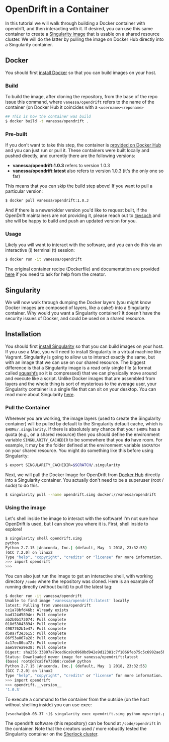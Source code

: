 # OpenDrift in a Container 

In this tutorial we will walk through building a Docker container with opendrift,
and then interacting with it. If desired, you can use this same container to 
create a [Singularity image](https://singularityware.github.io) that is usable on
a shared resource cluster. We will do the latter by pulling the image on Docker Hub
directly into a Singularity container.

## Docker 

You should first [install Docker](https://docs.docker.com/install/) so that you 
can build images on your host. 

### Build
To build the image, after cloning the repository,
from the base of the repo issue this command, where `vanessa/opendrift` refers
to the name of the container (on Docker Hub it coincides with a `<username><reponame>`

```bash
## This is how the container was build
$ docker build -t vanessa/opendrift .
```

### Pre-built
If you don't want to take this step, the container is [provided on Docker Hub](https://hub.docker.com/r/vanessa/opendrift/) and you can just run or pull it. These containers were built locally and pushed directly,
and currently there are the following versions:

 - **vanessa/opendrift:1.0.3** refers to version 1.0.3
 - **vanessa/opendrift:latest** also refers to version 1.0.3 (it's the only one so far)


This means that you can skip the build step above! If you want to pull a particular version:

```bash
$ docker pull vanessa/opendrift:1.0.3
```

And if there is a newer/older version you'd like to request built, if the OpenDrift maintainers
are not providing it, please reach out to [@vsoch](https://www.github.com/vsoch) and she will be happy to build and push
an updated version for you.

### Usage
Likely you will want to interact with the software, and you can do this via 
an interactive (i) terminal (t) session:

```bash
$ docker run -it vanessa/opendrift
```

The original container recipe (Dockerfile) and documentation are provided [here](https://github.com/researchapps/sherlock/tree/master/opendrift) if you need to ask for help from the creator.


## Singularity

We will now walk through dumping the Docker layers (you might know Docker images are composed
of layers, like a cake!) into a Singularity container. Why would you want a Singularity container? It 
doesn't have the security issues of Docker, and could be used on a shared resource.


## Installation
You should first [install Singularity](https://singularityware.github.io/install-linux) so that you can build images on your host. If you use a Mac, you will need to install Singularity in a virtual machine like Vagrant. Singularity is going to allow us to interact exactly the same, but with an image that we can use on our shared resource. The biggest difference is that a Singularity image is a read only single file (a format called [squashfs](https://en.wikipedia.org/wiki/SquashFS) so it is compressed) that we can physically move around and execute like a script.
Unlike Docker images that are assembled from layers and the whole thing is sort of mysterious to the 
average user, your Singularity container is a single file that can sit on your desktop. 
You can read more about Singularity [here](https://singularityware.github.io). 

### Pull the Container
Wherever you are working, the image layers (used to create the Singularity container) will be pulled by default
to the Singularity default cache, which is `$HOME/.singularity`. If there is absolutely any chance that your
`$HOME` has a quota (e.g., on a shared resource) then you should define the environment variable `SINGULARITY_CACHEDIR`
to be somewhere that you **do** have room. For example, it may be the folder defined at the environment variable `$SCRATCH` on your shared resource. You might do something like this before using Singularity:

```bash
$ export SINGULARITY_CACHEDIR=$SCRATCH/.singularity
```

Next, we will pull the Docker Image for OpenDrift from [Docker Hub](https://hub.docker.com/vanessa/opendrift/)
directly into a Singularity container. You actually don't need to be a superuser (root / sudo) to do this.

```bash
$ singularity pull --name opendrift.simg docker://vanessa/opendrift
```

### Using the image
Let's shell inside the image to interact with the software! I'm not sure how OpenDrift
is used, but I can show you where it is. First, shell inside to explore!


```bash
$ singularity shell opendrift.simg
python
Python 2.7.15 |Anaconda, Inc.| (default, May  1 2018, 23:32:55) 
[GCC 7.2.0] on linux2
Type "help", "copyright", "credits" or "license" for more information.
>>> import opendrift
>>> 
```


You can also just run the image to get an interactive shell, with working directory `/code`
where the repository was cloned. Here is an example of running directly (without build) to
pull the latest tag:

```bash
$ docker run -it vanessa/opendrift
Unable to find image 'vanessa/opendrift:latest' locally
latest: Pulling from vanessa/opendrift
cc1a78bfd46b: Already exists 
bad124d5894e: Pull complete 
ab2b0b173074: Pull complete 
018d53043894: Pull complete 
4987762b1e47: Pull complete 
d58a7f3e3615: Pull complete 
86f53a067a28: Pull complete 
4c17ec80ca72: Pull complete 
aae597ea9e38: Pull complete 
Digest: sha256:33807a79ced6ca9c0960bd942e9d12381c7f1066feb75c5c6992ae5b8802f94c
Status: Downloaded newer image for vanessa/opendrift:latest
(base) root@d7ca5fe730b8:/code# python
Python 2.7.15 |Anaconda, Inc.| (default, May  1 2018, 23:32:55) 
[GCC 7.2.0] on linux2
Type "help", "copyright", "credits" or "license" for more information.
>>> import opendrift
>>> opendrift.__version__
'1.0.3'
```

To execute a command to the container from the outside (on the host without shelling
inside) you can use exec:


```bash
[vsochat@sh-08-37 ~]$ singularity exec opendrift.simg python myscript.py
```

The opendrift software (this repository) can be found at `/code/opendrift` in the container.
Note that the creators used / more robustly tested the Singularity container on the 
[Sherlock cluster](https://www.sherlock.stanford.edu/docs/).
